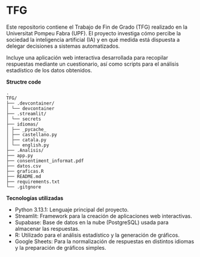 # TFG
Este repositorio contiene el Trabajo de Fin de Grado (TFG) realizado en la Universitat Pompeu Fabra (UPF). El proyecto investiga cómo percibe la sociedad la inteligencia artificial (IA) y en qué medida está dispuesta a delegar decisiones a sistemas automatizados.

Incluye una aplicación web interactiva desarrollada para recopilar respuestas mediante un cuestionario, así como scripts para el análisis estadístico de los datos obtenidos.

**Structre code**
```plaintext
.
TFG/
├── .devcontainer/
│ └── devcontainer
├── .streamlit/
│ └── secrets
├── idiomas/
│ ├── _pycache_
│ ├── castellano.py
│ ├── catala.py
│ └── english.py
├── .Analisis/
├── app.py
├── consentiment_informat.pdf
├── datos.csv
├── graficas.R
├── README.md
├── requirements.txt
└── .gitgnore
```

**Tecnologías utilizadas**
- Python 3.13.1: Lenguaje principal del proyecto.
- Streamlit: Framework para la creación de aplicaciones web interactivas.
- Supabase: Base de datos en la nube (PostgreSQL) usada para almacenar las respuestas.
- R: Utilizado para el análisis estadístico y la generación de gráficos.
- Google Sheets: Para la normalización de respuestas en distintos idiomas y la preparación de gráficos simples.
